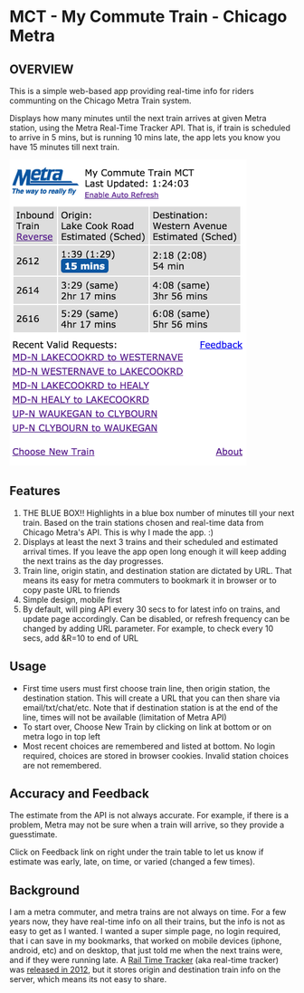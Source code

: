 # MCT - My Commute Train - Chicago Metra

## OVERVIEW

This is a simple web-based app providing real-time info for riders communting on the Chicago Metra Train system.

Displays how many minutes until the next train arrives at given Metra station, using the Metra Real-Time Tracker API.  That is, if train is scheduled to arrive in 5 mins, but is running 10 mins late, the app lets you know you have 15 minutes till next train.

<img alt="Train 10 mins late, arrives in 15 mins" src="https://github.com/chadn/mct/blob/master/images/mct-2015-04-25.png" width="419" height="541">

## Features

1. THE BLUE BOX!! Highlights in a blue box number of minutes till your next train. Based on the train stations chosen and real-time data from Chicago Metra's API. This is why I made the app. :)
1. Displays at least the next 3 trains and their scheduled and estimated arrival times.  If you leave the app open long enough it will keep adding the next trains as the day progresses.  
1. Train line, origin statin, and destination station are dictated by URL.  That means its easy for metra commuters to bookmark it in browser or to copy paste URL to friends
1. Simple design, mobile first
1. By default, will ping API every 30 secs to for latest info on trains, and update page accordingly.  Can be disabled, or refresh frequency can be changed by adding URL parameter.  For example, to check every 10 secs, add &R=10 to end of URL

## Usage

- First time users must first choose train line, then origin station, the destination station.  This will create a URL that you can then share via email/txt/chat/etc.  Note that if destination station is at the end of the line, times will not be available (limitation of Metra API)
- To start over, Choose New Train by clicking on link at bottom or on metra logo in top left
- Most recent choices are remembered and listed at bottom.  No login required, choices are stored in browser cookies.  Invalid station choices are not remembered.

## Accuracy and Feedback

The estimate from the API is not always accurate. For example, if there is a problem, Metra may not be sure when a train will arrive, so they provide a guesstimate.  

Click on Feedback link on right under the train table to let us know if estimate was early, late, on time, or varied (changed a few times).  

## Background

I am a metra commuter, and metra trains are not always on time.  For a few years now, they have real-time info on all their trains, but the info is not as easy to get as I wanted.  I wanted a super simple page, no login required, that i can save in my bookmarks, that worked on mobile devices (iphone, android, etc) and on desktop, that just told me when the next trains were, and if they were running late.  A [Rail Time Tracker](http://metrarail.com/metra/wap/en/home/RailTimeTracker.html) (aka real-time tracker) was [released in 2012](http://metrarail.com/metra/en/home/utility_landing/newsroom/newsroom_archive/2012NewsroomArchive/_rail-time_trackerdebutsmajornewenhancementtometrawebsite.html), but it stores origin and destination train info on the server, which means its not easy to share.

